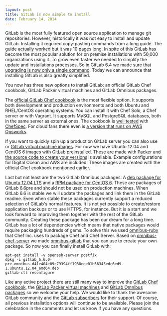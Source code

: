 ```yaml
---
layout: post
title: GitLab is now simple to install
date: February 14, 2014
---
```


GitLab is the most fully featured open source application to manage git repositories.
However, historically it was not easy to install and update GitLab.
Installing it required copy-pasting commands from a long guide.
The guide [actually worked](https://twitter.com/robinvdvleuten/status/424163226532986880) but it was 10 pages long.
In spite of this GitLab has become the most popular solution for on premise installations with 50,000 organizations using it.
To grow even faster we needed to simplify the update and installations processes.
So in GitLab 6.4 we made sure that [upgrading is now only a single command](http://blog.gitlab.org/gitlab-ce-6-dot-4-released/).
Today we can announce that installing GitLab is also greatly simplified.

You now has three new options to install GitLab: an official GitLab Chef cookbook, GitLab Packer virtual machines and GitLab Omnibus packages.

The [official GitLab Chef cookbook](https://gitlab.com/gitlab-org/cookbook-gitlab/blob/master/README.md) is the most flexible option.
It supports both development and production environments and both Ubuntu and RHEL/CentOS operating systems.
You can install it with Chef Solo, a Chef server or with Vagrant.
It supports MySQL and PostgreSQL databases, both in the same server as external ones.
The cookbook is [well tested](https://gitlab.com/gitlab-org/cookbook-gitlab/tree/master/spec) with [ChefSpec](https://github.com/sethvargo/chefspec).
For cloud fans there even is [a version that runs on AWS Opsworks](https://gitlab.com/gitlab-com/cookbook-gitlab-opsworks/blob/master/README.md).

If you want to quickly spin up a production GitLab server you can also use or [GitLab virtual machine images](XXX).
For now we have Ubuntu 12.04 and CentOS 6 images with GitLab preinstalled. These are made with [Packer](http://www.packer.io/) and [the source code to create your versions](https://gitlab.com/gitlab-org/gitlab-packer/blob/master/README.md) is available.
Example configurations for Digital Ocean and AWS are included. These images are created with the official Chef cookbook mentioned earlier.

Last but not least are the two GitLab Omnibus packages.
A [deb package for Ubuntu 12.04 LTS](XXX) and a [RPM package for CentOS 6](XXX).
These are packages of GitLab 6.6pre and should not be used on production machines.
When GitLab 6.6 is stable we will update the packages and link them in the GitLab readme.
Even when stable these packages currently support a reduced selection of GitLab's normal features.
It is not yet possible to create/restore application backups or to use HTTPS, for instance.
But it is a start and we look forward to improving them together with the rest of the GitLab community.
Creating these package has been our dream for a long time.
GitLab has a lot of dependencies which means that native packages would require packaging hundreds of gems.
To solve this we used [omnibus-ruby](https://github.com/opscode/omnibus-ruby) that Chef Inc. uses to package Chef and Chef Server.
Based on [omnibus-chef-server](https://github.com/opscode/omnibus-chef-server) we made [omnibus-gitlab](https://gitlab.com/gitlab-org/omnibus-gitlab/blob/master/README.md) that you can use to create your own package.
So now you can finally install GitLab with:

```
apt-get install -y openssh-server postfix
dpkg -i gitlab_6.6.0-pre.omnibus.d41e404e09c79394ff1938eee01b56345edc6ed9-1.ubuntu.12.04_amd64.deb
gitlab-ctl reconfigure
```

Like any active project there are still many way to improve the [GitLab Chef cookbook](https://gitlab.com/gitlab-org/cookbook-gitlab/issues), the [GitLab Packer virtual machines](https://gitlab.com/gitlab-org/gitlab-packer/issues) and [GitLab Omnibus packages](https://gitlab.com/gitlab-org/omnibus-gitlab/issues) so we welcome your help.
We would like to thank the awesome GitLab community and the [GitLab subscribers](https://www.gitlab.com/subscription/) for their support.
Of course, all previous installation options will continue to be available.
Please join the celebration in the comments and let us know if you have any questions.
